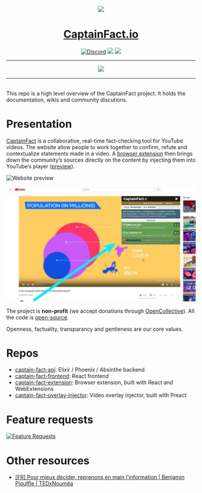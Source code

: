 <p align="center"><img src="https://avatars0.githubusercontent.com/u/28169525?s=200&v=4" height="125"/></p>
<h1 align="center"><a href="https://captainfact.io">CaptainFact.io</a></h1>
<p align="center"><a href="https://discord.gg/2Qd7hMz" title="Discord"><img src="https://discordapp.com/api/guilds/416782744748687361/widget.png" alt="Discord"></a>
<a href="https://twitter.com/CaptainFact_io" title="Twitter"><img src="https://img.shields.io/twitter/follow/CaptainFact_io.svg?style=social&label=Follow"></a>
<a href="https://opencollective.com/captainfact_io" title="Backers on Open Collective"><img src="https://opencollective.com/captainfact_io/backers/badge.svg"></a>
</p>
<hr/>
<p align="center">
<a href="https://opencollective.com/captainfact_io/donate" target="_blank">
  <img src="https://opencollective.com/captainfact_io/donate/button@2x.png?color=white" width=300 />
</a>
</p>
<hr/>
<br/>
This repo is a high level overview of the CaptainFact project. It holds the documentation, wikis and community discutions.

# Presentation

[CaptainFact](https://captainfact.io) is a collaborative, real-time fact-checking tool for YouTube videos. The website allow people to work together to confirm, refute and contextualize statements made in a video. A [browser extension](https://captainfact.io/extension) then brings down the community’s sources directly on the content by injecting them into YouTube’s player ([preview](https://www.youtube.com/watch?v=4-_nnwgqw9c)).

![Website preview](https://screenshotscdn.firefoxusercontent.com/images/2317feac-3fcf-41f7-924c-1e4846d3df1f.png)

![Youtube integration preview](https://raw.githubusercontent.com/CaptainFact/captain-fact-extension/staging/misc/demo-youtube.jpg)

The project is **non-profit** (we accept donations through [OpenCollective](https://opencollective.com/captainfact_io)). All the code is [open-source](https://github.com/CaptainFact). 

Openness, factuality, transparancy and gentleness are our core values.

# Repos

* [captain-fact-api](https://github.com/CaptainFact/captain-fact-api): Elixir / Phoenix / Absinthe backend
* [captain-fact-frontend](https://github.com/CaptainFact/captain-fact-frontend): React frontend
* [captain-fact-extension](https://github.com/CaptainFact/captain-fact-extension): Browser extension, built with React and WebExtensions
* [captain-fact-overlay-injector](https://github.com/CaptainFact/captain-fact-injector): Video overlay injector, built with Preact

# Feature requests

[![Feature Requests](http://feathub.com/CaptainFact/captain-fact?format=svg)](http://feathub.com/CaptainFact/captain-fact)

# Other resources

* [[FR] Pour mieux décider, reprenons en main l'information | Benjamin Piouffle | TEDxNouméa](https://www.youtube.com/watch?v=Qq3cars_Dxs)
